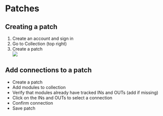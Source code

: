 # Patches

## Creating a patch

1. Create an account and sign in
2. Go to Collection (top right)
3. Create a patch\
   ![](.gitbook/assets/2021-12-29\_09-06-35.gif)

## Add connections to a patch

* Create a patch
* Add modules to collection
* Verify that modules already have tracked INs and OUTs (add if missing)
* Click on the INs and OUTs to select a connection
* Confirm connection
* Save patch
